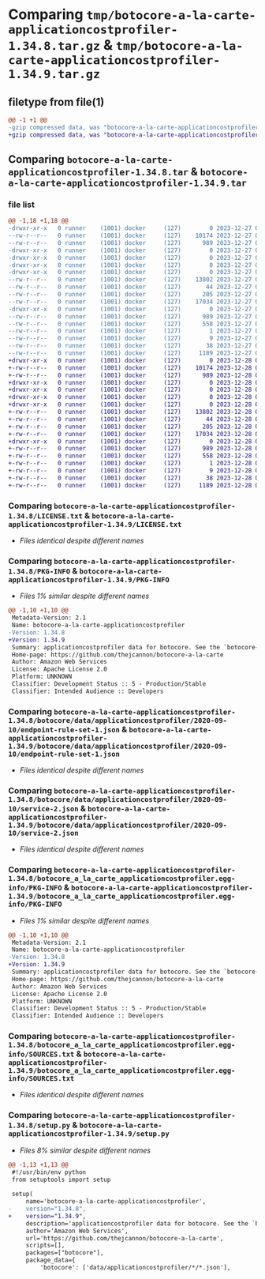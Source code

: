 # Comparing `tmp/botocore-a-la-carte-applicationcostprofiler-1.34.8.tar.gz` & `tmp/botocore-a-la-carte-applicationcostprofiler-1.34.9.tar.gz`

## filetype from file(1)

```diff
@@ -1 +1 @@
-gzip compressed data, was "botocore-a-la-carte-applicationcostprofiler-1.34.8.tar", last modified: Wed Dec 27 01:06:38 2023, max compression
+gzip compressed data, was "botocore-a-la-carte-applicationcostprofiler-1.34.9.tar", last modified: Thu Dec 28 01:06:40 2023, max compression
```

## Comparing `botocore-a-la-carte-applicationcostprofiler-1.34.8.tar` & `botocore-a-la-carte-applicationcostprofiler-1.34.9.tar`

### file list

```diff
@@ -1,18 +1,18 @@
-drwxr-xr-x   0 runner    (1001) docker     (127)        0 2023-12-27 01:06:38.667306 botocore-a-la-carte-applicationcostprofiler-1.34.8/
--rw-r--r--   0 runner    (1001) docker     (127)    10174 2023-12-27 01:06:38.000000 botocore-a-la-carte-applicationcostprofiler-1.34.8/LICENSE.txt
--rw-r--r--   0 runner    (1001) docker     (127)      989 2023-12-27 01:06:38.667306 botocore-a-la-carte-applicationcostprofiler-1.34.8/PKG-INFO
-drwxr-xr-x   0 runner    (1001) docker     (127)        0 2023-12-27 01:06:38.667306 botocore-a-la-carte-applicationcostprofiler-1.34.8/botocore/
-drwxr-xr-x   0 runner    (1001) docker     (127)        0 2023-12-27 01:06:38.667306 botocore-a-la-carte-applicationcostprofiler-1.34.8/botocore/data/
-drwxr-xr-x   0 runner    (1001) docker     (127)        0 2023-12-27 01:06:38.667306 botocore-a-la-carte-applicationcostprofiler-1.34.8/botocore/data/applicationcostprofiler/
-drwxr-xr-x   0 runner    (1001) docker     (127)        0 2023-12-27 01:06:38.667306 botocore-a-la-carte-applicationcostprofiler-1.34.8/botocore/data/applicationcostprofiler/2020-09-10/
--rw-r--r--   0 runner    (1001) docker     (127)    13802 2023-12-27 01:06:28.000000 botocore-a-la-carte-applicationcostprofiler-1.34.8/botocore/data/applicationcostprofiler/2020-09-10/endpoint-rule-set-1.json
--rw-r--r--   0 runner    (1001) docker     (127)       44 2023-12-27 01:06:28.000000 botocore-a-la-carte-applicationcostprofiler-1.34.8/botocore/data/applicationcostprofiler/2020-09-10/examples-1.json
--rw-r--r--   0 runner    (1001) docker     (127)      205 2023-12-27 01:06:28.000000 botocore-a-la-carte-applicationcostprofiler-1.34.8/botocore/data/applicationcostprofiler/2020-09-10/paginators-1.json
--rw-r--r--   0 runner    (1001) docker     (127)    17034 2023-12-27 01:06:28.000000 botocore-a-la-carte-applicationcostprofiler-1.34.8/botocore/data/applicationcostprofiler/2020-09-10/service-2.json
-drwxr-xr-x   0 runner    (1001) docker     (127)        0 2023-12-27 01:06:38.667306 botocore-a-la-carte-applicationcostprofiler-1.34.8/botocore_a_la_carte_applicationcostprofiler.egg-info/
--rw-r--r--   0 runner    (1001) docker     (127)      989 2023-12-27 01:06:38.000000 botocore-a-la-carte-applicationcostprofiler-1.34.8/botocore_a_la_carte_applicationcostprofiler.egg-info/PKG-INFO
--rw-r--r--   0 runner    (1001) docker     (127)      558 2023-12-27 01:06:38.000000 botocore-a-la-carte-applicationcostprofiler-1.34.8/botocore_a_la_carte_applicationcostprofiler.egg-info/SOURCES.txt
--rw-r--r--   0 runner    (1001) docker     (127)        1 2023-12-27 01:06:38.000000 botocore-a-la-carte-applicationcostprofiler-1.34.8/botocore_a_la_carte_applicationcostprofiler.egg-info/dependency_links.txt
--rw-r--r--   0 runner    (1001) docker     (127)        9 2023-12-27 01:06:38.000000 botocore-a-la-carte-applicationcostprofiler-1.34.8/botocore_a_la_carte_applicationcostprofiler.egg-info/top_level.txt
--rw-r--r--   0 runner    (1001) docker     (127)       38 2023-12-27 01:06:38.667306 botocore-a-la-carte-applicationcostprofiler-1.34.8/setup.cfg
--rw-r--r--   0 runner    (1001) docker     (127)     1189 2023-12-27 01:06:38.000000 botocore-a-la-carte-applicationcostprofiler-1.34.8/setup.py
+drwxr-xr-x   0 runner    (1001) docker     (127)        0 2023-12-28 01:06:40.142267 botocore-a-la-carte-applicationcostprofiler-1.34.9/
+-rw-r--r--   0 runner    (1001) docker     (127)    10174 2023-12-28 01:06:39.000000 botocore-a-la-carte-applicationcostprofiler-1.34.9/LICENSE.txt
+-rw-r--r--   0 runner    (1001) docker     (127)      989 2023-12-28 01:06:40.142267 botocore-a-la-carte-applicationcostprofiler-1.34.9/PKG-INFO
+drwxr-xr-x   0 runner    (1001) docker     (127)        0 2023-12-28 01:06:40.138266 botocore-a-la-carte-applicationcostprofiler-1.34.9/botocore/
+drwxr-xr-x   0 runner    (1001) docker     (127)        0 2023-12-28 01:06:40.138266 botocore-a-la-carte-applicationcostprofiler-1.34.9/botocore/data/
+drwxr-xr-x   0 runner    (1001) docker     (127)        0 2023-12-28 01:06:40.138266 botocore-a-la-carte-applicationcostprofiler-1.34.9/botocore/data/applicationcostprofiler/
+drwxr-xr-x   0 runner    (1001) docker     (127)        0 2023-12-28 01:06:40.138266 botocore-a-la-carte-applicationcostprofiler-1.34.9/botocore/data/applicationcostprofiler/2020-09-10/
+-rw-r--r--   0 runner    (1001) docker     (127)    13802 2023-12-28 01:06:26.000000 botocore-a-la-carte-applicationcostprofiler-1.34.9/botocore/data/applicationcostprofiler/2020-09-10/endpoint-rule-set-1.json
+-rw-r--r--   0 runner    (1001) docker     (127)       44 2023-12-28 01:06:26.000000 botocore-a-la-carte-applicationcostprofiler-1.34.9/botocore/data/applicationcostprofiler/2020-09-10/examples-1.json
+-rw-r--r--   0 runner    (1001) docker     (127)      205 2023-12-28 01:06:26.000000 botocore-a-la-carte-applicationcostprofiler-1.34.9/botocore/data/applicationcostprofiler/2020-09-10/paginators-1.json
+-rw-r--r--   0 runner    (1001) docker     (127)    17034 2023-12-28 01:06:26.000000 botocore-a-la-carte-applicationcostprofiler-1.34.9/botocore/data/applicationcostprofiler/2020-09-10/service-2.json
+drwxr-xr-x   0 runner    (1001) docker     (127)        0 2023-12-28 01:06:40.142267 botocore-a-la-carte-applicationcostprofiler-1.34.9/botocore_a_la_carte_applicationcostprofiler.egg-info/
+-rw-r--r--   0 runner    (1001) docker     (127)      989 2023-12-28 01:06:40.000000 botocore-a-la-carte-applicationcostprofiler-1.34.9/botocore_a_la_carte_applicationcostprofiler.egg-info/PKG-INFO
+-rw-r--r--   0 runner    (1001) docker     (127)      558 2023-12-28 01:06:40.000000 botocore-a-la-carte-applicationcostprofiler-1.34.9/botocore_a_la_carte_applicationcostprofiler.egg-info/SOURCES.txt
+-rw-r--r--   0 runner    (1001) docker     (127)        1 2023-12-28 01:06:40.000000 botocore-a-la-carte-applicationcostprofiler-1.34.9/botocore_a_la_carte_applicationcostprofiler.egg-info/dependency_links.txt
+-rw-r--r--   0 runner    (1001) docker     (127)        9 2023-12-28 01:06:40.000000 botocore-a-la-carte-applicationcostprofiler-1.34.9/botocore_a_la_carte_applicationcostprofiler.egg-info/top_level.txt
+-rw-r--r--   0 runner    (1001) docker     (127)       38 2023-12-28 01:06:40.142267 botocore-a-la-carte-applicationcostprofiler-1.34.9/setup.cfg
+-rw-r--r--   0 runner    (1001) docker     (127)     1189 2023-12-28 01:06:39.000000 botocore-a-la-carte-applicationcostprofiler-1.34.9/setup.py
```

### Comparing `botocore-a-la-carte-applicationcostprofiler-1.34.8/LICENSE.txt` & `botocore-a-la-carte-applicationcostprofiler-1.34.9/LICENSE.txt`

 * *Files identical despite different names*

### Comparing `botocore-a-la-carte-applicationcostprofiler-1.34.8/PKG-INFO` & `botocore-a-la-carte-applicationcostprofiler-1.34.9/PKG-INFO`

 * *Files 1% similar despite different names*

```diff
@@ -1,10 +1,10 @@
 Metadata-Version: 2.1
 Name: botocore-a-la-carte-applicationcostprofiler
-Version: 1.34.8
+Version: 1.34.9
 Summary: applicationcostprofiler data for botocore. See the `botocore-a-la-carte` package for more info.
 Home-page: https://github.com/thejcannon/botocore-a-la-carte
 Author: Amazon Web Services
 License: Apache License 2.0
 Platform: UNKNOWN
 Classifier: Development Status :: 5 - Production/Stable
 Classifier: Intended Audience :: Developers
```

### Comparing `botocore-a-la-carte-applicationcostprofiler-1.34.8/botocore/data/applicationcostprofiler/2020-09-10/endpoint-rule-set-1.json` & `botocore-a-la-carte-applicationcostprofiler-1.34.9/botocore/data/applicationcostprofiler/2020-09-10/endpoint-rule-set-1.json`

 * *Files identical despite different names*

### Comparing `botocore-a-la-carte-applicationcostprofiler-1.34.8/botocore/data/applicationcostprofiler/2020-09-10/service-2.json` & `botocore-a-la-carte-applicationcostprofiler-1.34.9/botocore/data/applicationcostprofiler/2020-09-10/service-2.json`

 * *Files identical despite different names*

### Comparing `botocore-a-la-carte-applicationcostprofiler-1.34.8/botocore_a_la_carte_applicationcostprofiler.egg-info/PKG-INFO` & `botocore-a-la-carte-applicationcostprofiler-1.34.9/botocore_a_la_carte_applicationcostprofiler.egg-info/PKG-INFO`

 * *Files 1% similar despite different names*

```diff
@@ -1,10 +1,10 @@
 Metadata-Version: 2.1
 Name: botocore-a-la-carte-applicationcostprofiler
-Version: 1.34.8
+Version: 1.34.9
 Summary: applicationcostprofiler data for botocore. See the `botocore-a-la-carte` package for more info.
 Home-page: https://github.com/thejcannon/botocore-a-la-carte
 Author: Amazon Web Services
 License: Apache License 2.0
 Platform: UNKNOWN
 Classifier: Development Status :: 5 - Production/Stable
 Classifier: Intended Audience :: Developers
```

### Comparing `botocore-a-la-carte-applicationcostprofiler-1.34.8/botocore_a_la_carte_applicationcostprofiler.egg-info/SOURCES.txt` & `botocore-a-la-carte-applicationcostprofiler-1.34.9/botocore_a_la_carte_applicationcostprofiler.egg-info/SOURCES.txt`

 * *Files identical despite different names*

### Comparing `botocore-a-la-carte-applicationcostprofiler-1.34.8/setup.py` & `botocore-a-la-carte-applicationcostprofiler-1.34.9/setup.py`

 * *Files 8% similar despite different names*

```diff
@@ -1,13 +1,13 @@
 #!/usr/bin/env python
 from setuptools import setup
 
 setup(
     name='botocore-a-la-carte-applicationcostprofiler',
-    version="1.34.8",
+    version="1.34.9",
     description='applicationcostprofiler data for botocore. See the `botocore-a-la-carte` package for more info.',
     author='Amazon Web Services',
     url='https://github.com/thejcannon/botocore-a-la-carte',
     scripts=[],
     packages=["botocore"],
     package_data={
         'botocore': ['data/applicationcostprofiler/*/*.json'],
```


